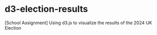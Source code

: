 # d3-election-results
[School Assignment] Using d3.js to visualize the results of the 2024 UK Election

